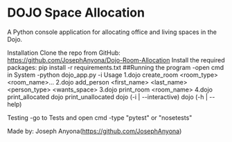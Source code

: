 # DOJO Space Allocation
A Python console application for allocating office and living spaces in the Dojo.

Installation
Clone the repo from GitHub: https://github.com/JosephAnyona/Dojo-Room-Allocation
Install the required packages: pip install -r requirements.txt
##Running the program
    -open cmd in System
    -python dojo_app.py -i
Usage
    1.dojo create_room <room_type> <room_name>...
    2.dojo add_person <first_name> <last_name> <person_type> <wants_space>
    3.dojo print_room <room_name>
    4.dojo print_allocated
    dojo print_unallocated
    dojo (-i | --interactive)
    dojo (-h | --help)
    
Testing
    -go to Tests and open cmd
    -type "pytest" or "nosetests"
    
Made by:
  Joseph Anyona(https://github.com/JosephAnyona)
